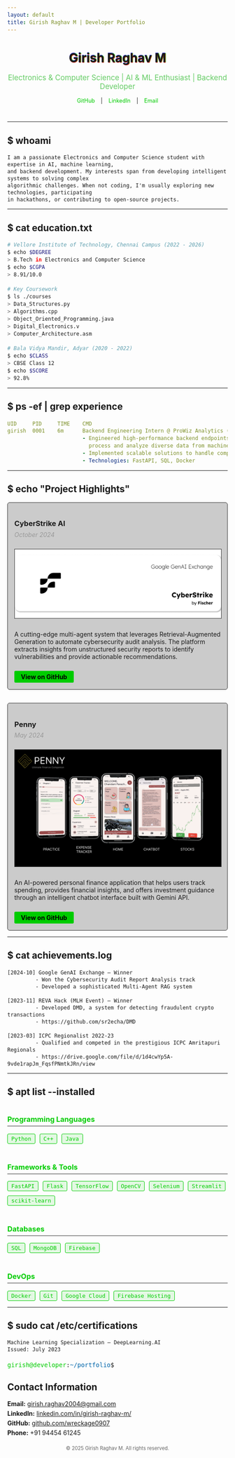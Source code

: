```yaml
---
layout: default
title: Girish Raghav M | Developer Portfolio
---
```


<div class="header-container">
  <h1 class="glitch-header">Girish Raghav M</h1>
  <p class="subtitle">Electronics & Computer Science | AI & ML Enthusiast | Backend Developer</p>
  <div class="social-links">
    <a href="https://github.com/wreckage0907" target="_blank">GitHub</a> |
    <a href="https://www.linkedin.com/in/girish-raghav-m/" target="_blank">LinkedIn</a> |
    <a href="mailto:girish.raghav2004@gmail.com">Email</a>
  </div>
</div>

* * *

## $ whoami

```
I am a passionate Electronics and Computer Science student with expertise in AI, machine learning,
and backend development. My interests span from developing intelligent systems to solving complex
algorithmic challenges. When not coding, I'm usually exploring new technologies, participating
in hackathons, or contributing to open-source projects.
```

* * *

## $ cat education.txt

```bash
# Vellore Institute of Technology, Chennai Campus (2022 - 2026)
$ echo $DEGREE
> B.Tech in Electronics and Computer Science
$ echo $CGPA
> 8.91/10.0

# Key Coursework
$ ls ./courses
> Data_Structures.py
> Algorithms.cpp
> Object_Oriented_Programming.java
> Digital_Electronics.v
> Computer_Architecture.asm

# Bala Vidya Mandir, Adyar (2020 - 2022)
$ echo $CLASS
> CBSE Class 12
$ echo $SCORE
> 92.8%
```

* * *

## $ ps -ef | grep experience

```yaml
UID     PID     TIME    CMD
girish  0001    6m      Backend Engineering Intern @ ProWiz Analytics (Nov 2024 - Present)
                        - Engineered high-performance backend endpoints that efficiently 
                          process and analyze diverse data from machine learning pipelines
                        - Implemented scalable solutions to handle complex data processing requirements
                        - Technologies: FastAPI, SQL, Docker
```

* * *


## $ echo "Project Highlights"

<div class="project-details">
  <div class="project-card">
    <h3>CyberStrike AI</h3>
    <p class="project-date">October 2024</p>
    <img src="cyberstrike.png" alt="CyberStrike AI Preview" class="project-image">
    <p>A cutting-edge multi-agent system that leverages Retrieval-Augmented Generation to automate cybersecurity audit analysis. The platform extracts insights from unstructured security reports to identify vulnerabilities and provide actionable recommendations.</p>
    <div class="project-links">
      <a href="https://github.com/sr2echa/CyberStrike" class="btn">View on GitHub</a>
    </div>
  </div>

  <div class="project-card">
    <h3>Penny</h3>
    <p class="project-date">May 2024</p>
    <img src="penny.png" alt="Penny App Preview" class="project-image">
    <p>An AI-powered personal finance application that helps users track spending, provides financial insights, and offers investment guidance through an intelligent chatbot interface built with Gemini API.</p>
    <div class="project-links">
      <a href="https://github.com/wreckage0907/Penny" class="btn">View on GitHub</a>
    </div>
  </div>
</div>



* * *

## $ cat achievements.log

```
[2024-10] Google GenAI Exchange — Winner
         - Won the Cybersecurity Audit Report Analysis track
         - Developed a sophisticated Multi-Agent RAG system

[2023-11] REVA Hack (MLH Event) — Winner
         - Developed DMD, a system for detecting fraudulent crypto transactions
         - https://github.com/sr2echa/DMD

[2023-03] ICPC Regionalist 2022-23
         - Qualified and competed in the prestigious ICPC Amritapuri Regionals
         - https://drive.google.com/file/d/1d4cwYp5A-9vde1rapJm_FqsfPNmtkJRn/view
```

* * *

## $ apt list --installed

<div class="skills-container">
  <div class="skill-category">
    <h3>Programming Languages</h3>
    <div class="skill-list">
      <span class="skill-tag">Python</span>
      <span class="skill-tag">C++</span>
      <span class="skill-tag">Java</span>
    </div>
  </div>
  
  <div class="skill-category">
    <h3>Frameworks & Tools</h3>
    <div class="skill-list">
      <span class="skill-tag">FastAPI</span>
      <span class="skill-tag">Flask</span>
      <span class="skill-tag">TensorFlow</span>
      <span class="skill-tag">OpenCV</span>
      <span class="skill-tag">Selenium</span>
      <span class="skill-tag">Streamlit</span>
      <span class="skill-tag">scikit-learn</span>
    </div>
  </div>
  
  <div class="skill-category">
    <h3>Databases</h3>
    <div class="skill-list">
      <span class="skill-tag">SQL</span>
      <span class="skill-tag">MongoDB</span>
      <span class="skill-tag">Firebase</span>
    </div>
  </div>
  
  <div class="skill-category">
    <h3>DevOps</h3>
    <div class="skill-list">
      <span class="skill-tag">Docker</span>
      <span class="skill-tag">Git</span>
      <span class="skill-tag">Google Cloud</span>
      <span class="skill-tag">Firebase Hosting</span>
    </div>
  </div>
</div>

* * *

## $ sudo cat /etc/certifications

```
Machine Learning Specialization — DeepLearning.AI
Issued: July 2023
```



<footer>
  <div class="terminal-prompt">
    <span class="prompt-user">girish@developer</span>:<span class="prompt-location">~/portfolio</span>$ <span class="prompt-cursor">█</span>
  </div>
  
  <div class="contact-section">
    <h2>Contact Information</h2>
    <ul>
      <li><strong>Email:</strong> <a href="mailto:girish.raghav2004@gmail.com">girish.raghav2004@gmail.com</a></li>
      <li><strong>LinkedIn:</strong> <a href="https://www.linkedin.com/in/girish-raghav-m/">linkedin.com/in/girish-raghav-m/</a></li>
      <li><strong>GitHub:</strong> <a href="https://github.com/wreckage0907">github.com/wreckage0907</a></li>
      <li><strong>Phone:</strong> +91 94454 61245</li>
    </ul>
  </div>
  
  <p class="copyright">© 2025 Girish Raghav M. All rights reserved.</p>
</footer>

<style>
/* Custom styles to enhance Hacker theme */
.header-container {
  text-align: center;
  margin-bottom: 40px;
}

.glitch-header {
  text-shadow: 0.05em 0 0 rgba(255,0,0,0.75), -0.025em -0.05em 0 rgba(0,255,0,0.75), 0.025em 0.05em 0 rgba(0,0,255,0.75);
  animation: glitch 500ms infinite;
}

.subtitle {
  font-size: 1.2em;
  color: #6c6;
  margin-bottom: 15px;
}

.social-links {
  font-size: 0.9em;
}

.social-links a {
  color: #0c0;
  text-decoration: none;
  padding: 0 10px;
  transition: color 0.3s;
}

.social-links a:hover {
  color: #0f0;
  text-decoration: underline;
}

.skills-container {
  display: grid;
  grid-template-columns: repeat(auto-fit, minmax(250px, 1fr));
  gap: 20px;
}

.skill-category h3 {
  color: #0c0;
  border-bottom: 1px solid #333;
  padding-bottom: 5px;
}

.skill-list {
  display: flex;
  flex-wrap: wrap;
  gap: 10px;
  margin-top: 10px;
}

.skill-tag {
  background: rgba(0, 204, 0, 0.1);
  border: 1px solid #0c0;
  color: #0c0;
  padding: 3px 8px;
  border-radius: 3px;
  font-family: monospace;
  font-size: 0.9em;
}

.project-details {
  display: grid;
  grid-template-columns: repeat(auto-fit, minmax(300px, 1fr));
  gap: 30px;
}

.project-card {
  border: 1px solid #333;
  padding: 15px;
  border-radius: 5px;
  background: rgba(0, 0, 0, 0.2);
}

.project-date {
  color: #999;
  font-style: italic;
  margin-top: -10px;
}

.project-image {
  width: 100%;
  height: auto;
  margin: 10px 0;
  border: 1px solid #333;
}

.btn {
  display: inline-block;
  background: #0c0;
  color: #000;
  padding: 5px 15px;
  text-decoration: none;
  border-radius: 3px;
  font-weight: bold;
  margin-top: 10px;
}

.terminal-prompt {
  font-family: monospace;
  margin: 20px 0;
}

.prompt-user {
  color: #0c0;
}

.prompt-location {
  color: #06a;
}

.prompt-cursor {
  animation: blink 1s step-end infinite;
}

.contact-section {
  margin-top: 20px;
}

.contact-section ul {
  list-style-type: none;
  padding: 0;
}

.contact-section li {
  margin-bottom: 5px;
}

.copyright {
  text-align: center;
  color: #666;
  margin-top: 20px;
  font-size: 0.8em;
}

@keyframes glitch {
  0% {text-shadow: 0.05em 0 0 rgba(255,0,0,0.75), -0.025em -0.05em 0 rgba(0,255,0,0.75), 0.025em 0.05em 0 rgba(0,0,255,0.75);}
  14% {text-shadow: 0.05em 0 0 rgba(255,0,0,0.75), -0.025em -0.05em 0 rgba(0,255,0,0.75), 0.025em 0.05em 0 rgba(0,0,255,0.75);}
  15% {text-shadow: -0.05em -0.025em 0 rgba(255,0,0,0.75), 0.025em 0.025em 0 rgba(0,255,0,0.75), -0.05em -0.05em 0 rgba(0,0,255,0.75);}
  49% {text-shadow: -0.05em -0.025em 0 rgba(255,0,0,0.75), 0.025em 0.025em 0 rgba(0,255,0,0.75), -0.05em -0.05em 0 rgba(0,0,255,0.75);}
  50% {text-shadow: 0.025em 0.05em 0 rgba(255,0,0,0.75), 0.05em 0 0 rgba(0,255,0,0.75), 0 -0.05em 0 rgba(0,0,255,0.75);}
  99% {text-shadow: 0.025em 0.05em 0 rgba(255,0,0,0.75), 0.05em 0 0 rgba(0,255,0,0.75), 0 -0.05em 0 rgba(0,0,255,0.75);}
  100% {text-shadow: -0.025em 0 0 rgba(255,0,0,0.75), -0.025em -0.025em 0 rgba(0,255,0,0.75), -0.025em -0.05em 0 rgba(0,0,255,0.75);}
}

@keyframes blink {
  0%, 100% {opacity: 1;}
  50% {opacity: 0;}
}
</style>